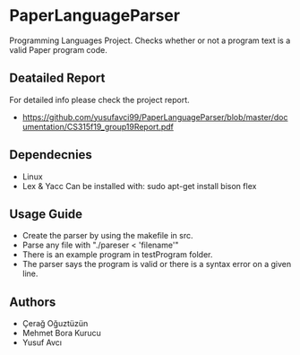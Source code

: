# PaperLanguageParser

Programming Languages Project. Checks whether or not a program text is a valid Paper program code.

## Deatailed Report

For detailed info please check the project report.
* https://github.com/yusufavci99/PaperLanguageParser/blob/master/documentation/CS315f19_group19Report.pdf

## Dependecnies

* Linux
* Lex & Yacc
Can be installed with: sudo apt-get install bison flex

## Usage Guide

* Create the parser by using the makefile in src.
* Parse any file with "./pareser < 'filename'"
* There is an example program in testProgram folder.
* The parser says the program is valid or there is a syntax error on a given line.

## Authors

* Çerağ Oğuztüzün
* Mehmet Bora Kurucu
* Yusuf Avcı




